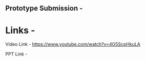 ## Prototype Submission - 

# Links -

Video Link - https://www.youtube.com/watch?v=4G5ScpHkuLA 

PPT Link - 
